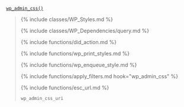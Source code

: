 <p><code><a href="https://developer.wordpress.org/reference/functions/wp_admin_css/">wp_admin_css()</a></code></p>

<blockquote>

{% include classes/WP_Styles.md %}

{% include classes/WP_Dependencies/query.md %}

{% include functions/did_action.md %}

{% include functions/wp_print_styles.md %}

{% include functions/wp_enqueue_style.md %}

{% include functions/apply_filters.md hook="wp_admin_css" %}

{% include functions/esc_url.md %}

<p><code>wp_admin_css_uri</code></p>

</blockquote>
